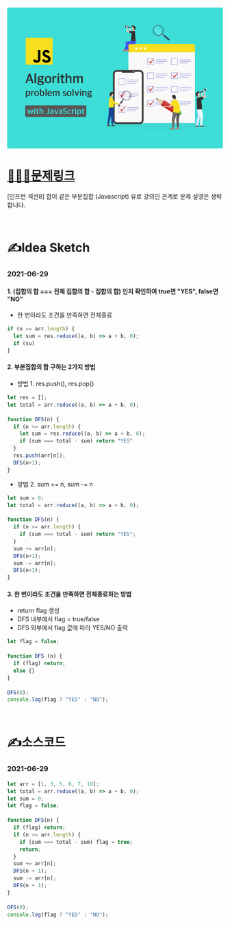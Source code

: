 [![인프런](../인프런표지.jpg)](https://www.inflearn.com/course/%EC%9E%90%EB%B0%94%EC%8A%A4%ED%81%AC%EB%A6%BD%ED%8A%B8-%EC%95%8C%EA%B3%A0%EB%A6%AC%EC%A6%98-%EB%AC%B8%EC%A0%9C%ED%92%80%EC%9D%B4/dashboard)
# [👩🏻‍💻문제링크](https://www.inflearn.com/course/%EC%9E%90%EB%B0%94%EC%8A%A4%ED%81%AC%EB%A6%BD%ED%8A%B8-%EC%95%8C%EA%B3%A0%EB%A6%AC%EC%A6%98-%EB%AC%B8%EC%A0%9C%ED%92%80%EC%9D%B4/dashboard)

[인프런 섹션8] 합이 같은 부분집합 (Javascript)
유료 강의인 관계로 문제 설명은 생략합니다.

<br>

# ✍️Idea Sketch

### **2021-06-29**

#### 1. (집합의 합 === 전체 집합의 합 - 집합의 합) 인지 확인하여 true면 "YES", false면 "NO"
- 한 번이라도 조건을 만족하면 전체종료

```javascript
if (n >= arr.length) {
  let sum = res.reduce((a, b) => a + b, 0);
  if (su)
}
```
#### 2. 부분집합의 합 구하는 2가지 방법
- 방법 1. res.push(), res.pop() 

```javascript
let res = [];
let total = arr.reduce((a, b) => a + b, 0);

function DFS(n) {
  if (n >= arr.length) {
    let sum = res.reduce((a, b) => a + b, 0);
    if (sum === total - sum) return "YES"
  }
  res.push(arr[n]);
  DFS(n+1);
}
```
- 방법 2. sum += n, sum -= n

```javascript
let sum = 0;
let total = arr.reduce((a, b) => a + b, 0);

function DFS(n) {
  if (n >= arr.length) {
    if (sum === total - sum) return "YES";
  }
  sum += arr[n];
  DFS(n+1);
  sum -= arr[n];
  DFS(n+1);
}
```

#### 3. 한 번이라도 조건을 만족하면 전체종료하는 방법
- return flag 생성
- DFS 내부에서 flag = true/false 
- DFS 외부에서 flag 값에 따라 YES/NO 출력

```javascript 
let flag = false;

function DFS (n) {
  if (flag) return;
  else {}
}

DFS(0);
console.log(flag ? "YES" : "NO");
```

<br>

# ✍️소스코드

### **2021-06-29**

```javascript
let arr = [1, 3, 5, 6, 7, 10];
let total = arr.reduce((a, b) => a + b, 0);
let sum = 0;
let flag = false;

function DFS(n) {
  if (flag) return;
  if (n >= arr.length) {
    if (sum === total - sum) flag = true;
    return;
  }
  sum += arr[n];
  DFS(n + 1);
  sum -= arr[n];
  DFS(n + 1);
}

DFS(0);
console.log(flag ? "YES" : "NO");
```
